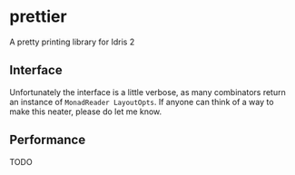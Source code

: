 # prettier

A pretty printing library for Idris 2

## Interface

Unfortunately the interface is a little verbose, as many combinators return an instance of `MonadReader LayoutOpts`. If anyone can think of a way to make this neater, please do let me know.

## Performance

TODO
